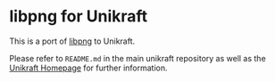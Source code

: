 # libpng for Unikraft

This is a port of [libpng](http://www.libpng.org/pub/png/libpng.html) to Unikraft.

Please refer to `README.md` in the main unikraft repository as well as the [Unikraft Homepage](https://unikraft.org/) for further information.
